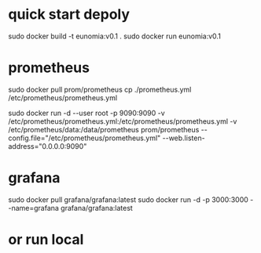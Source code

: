 # quick start depoly

sudo docker build -t eunomia:v0.1 .
sudo docker run eunomia:v0.1 

# prometheus

sudo docker pull prom/prometheus
cp ./prometheus.yml /etc/prometheus/prometheus.yml

sudo docker run -d --user root -p 9090:9090 -v /etc/prometheus/prometheus.yml:/etc/prometheus/prometheus.yml -v /etc/prometheus/data:/data/prometheus prom/prometheus --config.file="/etc/prometheus/prometheus.yml" --web.listen-address="0.0.0.0:9090"

# grafana

sudo docker pull grafana/grafana:latest
sudo docker run -d -p 3000:3000 --name=grafana grafana/grafana:latest

# or run local



